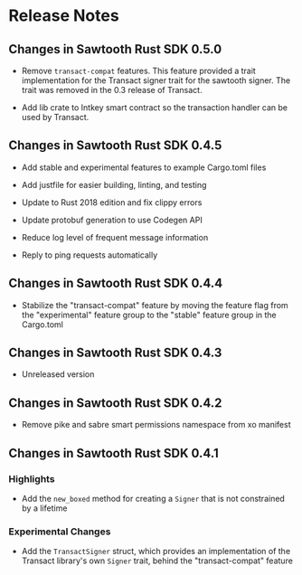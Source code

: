 # Release Notes

## Changes in Sawtooth Rust SDK 0.5.0

*  Remove `transact-compat` features. This feature provided a trait
  implementation for the Transact signer trait for the sawtooth signer. The
  trait was removed in the 0.3 release of Transact.

* Add lib crate to Intkey smart contract so the transaction handler can be used
  by Transact.

## Changes in Sawtooth Rust SDK 0.4.5

* Add stable and experimental features to example Cargo.toml files

* Add justfile for easier building, linting, and testing

* Update to Rust 2018 edition and fix clippy errors

* Update protobuf generation to use Codegen API

* Reduce log level of frequent message information

* Reply to ping requests automatically

## Changes in Sawtooth Rust SDK 0.4.4

* Stabilize the "transact-compat" feature by moving the feature flag from the
  "experimental" feature group to the "stable" feature group in the Cargo.toml

## Changes in Sawtooth Rust SDK 0.4.3

* Unreleased version

## Changes in Sawtooth Rust SDK 0.4.2

* Remove pike and sabre smart permissions namespace from xo manifest

## Changes in Sawtooth Rust SDK 0.4.1

### Highlights

* Add the `new_boxed` method for creating a `Signer` that is not constrained by
  a lifetime

### Experimental Changes

* Add the `TransactSigner` struct, which provides an implementation of the
  Transact library's own `Signer` trait, behind the "transact-compat" feature
